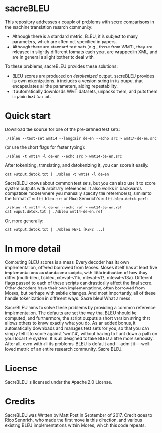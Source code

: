 # sacreBLEU

This repository addresses a couple of problems with score comparisons in the machine translation resarch community:

- Although there is a standard metric, BLEU, it is subject to many parameters, which are often not specified in papers.
- Although there are standard test sets (e.g., those from WMT), they are released in slightly different formats each year, are wrapped in XML, and are in general a slight bother to deal with

To these problems, sacreBLEU provides these solutions:

- BLEU scores are produced on *detokenized* output. sacreBLEU provides its own tokenizations. It includes a version string in its output that encapsulates all the parameters, aiding repeatability.
- It automatically downloads WMT datasets, unpacks them, and puts them in plain text format.

# Quick start

Download the source for one of the pre-defined test sets:

    ./sbleu --test-set wmt14 --langpair de-en --echo src > wmt14-de-en.src

(or use the short flags for faster typing):

    ./sbleu -t wmt14 -l de-en --echo src > wmt14-de-en.src

After tokenizing, translating, and detokenizing it, you can score it easily:

    cat output.detok.txt | ./sbleu -t wmt14 -l de-en

SacreBLEU knows about common test sets, but you can also use it to score system outputs with arbitrary references.
It also works in backwards compatible model where you manually specify the reference(s), similar to the format of `multi-bleu.txt` or Rico Sennrich's `multi-bleu-detok.perl`:

    ./sbleu -t wmt14 -l de-en --echo ref > wmt14-de-en.ref
    cat ouput.detok.txt | ./sbleu wmt14-de-en.ref

Or, more generally:

    cat output.detok.txt | ./sbleu REF1 [REF2 ...]

# In more detail

Computing BLEU scores is a mess.
Every decoder has its own implementation, offered borrowed from Moses.
Moses itself has at least five implementations as standalone scripts, with little indication of how
they differ (multi-bleu, bsbleu, mteval-v11b, mteval-v12, mteval-v13a).
Different flags passed to each of these scripts can drastically affect the final score.
Other decoders have their own implementations, often borrowed from Moses, but perhaps with subtle changes.
And most importantly, all of these handle tokenization in different ways.
Sacre bleu!
What a mess.

SacreBLEU aims to solve these problems by providing a common reference implementation.
The defaults are set the way that BLEU should be computed, and furthermore, the script outputs a short version string that allows others to know exactly what you do.
As an added bonus, it automatically downloads and manages test sets for you, so that you can simply tell it to score against 'wmt14', without having to hunt down a path on your local file system.
It is all designed to take BLEU a little more seriously.
After all, even with all its problems, BLEU is default and---admit it---well-loved metric of an entire research community.
Sacre BLEU.

# License

SacreBLEU is licensed under the Apache 2.0 License.

# Credits

SacreBLEU was Written by Matt Post in September of 2017.
Credit goes to Rico Sennrich, who made the first move in this direction, and various existing BLEU implementations within Moses, which this code repeats.
